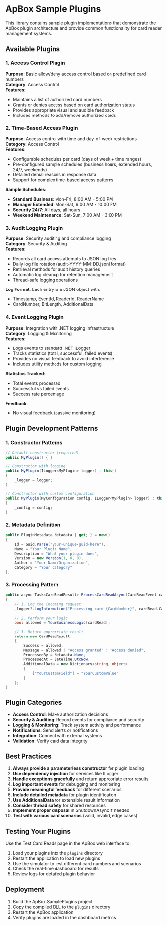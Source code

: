 # ApBox Sample Plugins

This library contains sample plugin implementations that demonstrate the ApBox plugin architecture and provide common functionality for card reader management systems.

## Available Plugins

### 1. Access Control Plugin
**Purpose**: Basic allow/deny access control based on predefined card numbers  
**Category**: Access Control  
**Features**:
- Maintains a list of authorized card numbers
- Grants or denies access based on card authorization status
- Provides appropriate visual and audible feedback
- Includes methods to add/remove authorized cards

### 2. Time-Based Access Plugin
**Purpose**: Access control with time and day-of-week restrictions  
**Category**: Access Control  
**Features**:
- Configurable schedules per card (days of week + time ranges)
- Pre-configured sample schedules (business hours, extended hours, 24/7, weekends)
- Detailed denial reasons in response data
- Support for complex time-based access patterns

**Sample Schedules**:
- **Standard Business**: Mon-Fri, 8:00 AM - 5:00 PM
- **Manager Extended**: Mon-Sat, 6:00 AM - 10:00 PM  
- **Security 24/7**: All days, all hours
- **Weekend Maintenance**: Sat-Sun, 7:00 AM - 3:00 PM

### 3. Audit Logging Plugin
**Purpose**: Security auditing and compliance logging  
**Category**: Security & Auditing  
**Features**:
- Records all card access attempts to JSON log files
- Daily log file rotation (audit-YYYY-MM-DD.jsonl format)
- Retrieval methods for audit history queries
- Automatic log cleanup for retention management
- Thread-safe logging operations

**Log Format**: Each entry is a JSON object with:
- Timestamp, EventId, ReaderId, ReaderName
- CardNumber, BitLength, AdditionalData

### 4. Event Logging Plugin
**Purpose**: Integration with .NET logging infrastructure  
**Category**: Logging & Monitoring  
**Features**:
- Logs events to standard .NET ILogger
- Tracks statistics (total, successful, failed events)
- Provides no visual feedback to avoid interference
- Includes utility methods for custom logging

**Statistics Tracked**:
- Total events processed
- Successful vs failed events
- Success rate percentage

**Feedback**:
- No visual feedback (passive monitoring)

## Plugin Development Patterns

### 1. Constructor Patterns
```csharp
// Default constructor (required)
public MyPlugin() { }

// Constructor with logging
public MyPlugin(ILogger<MyPlugin> logger) : this() 
{
    _logger = logger;
}

// Constructor with custom configuration
public MyPlugin(MyConfiguration config, ILogger<MyPlugin> logger) : this(logger)
{
    _config = config;
}
```

### 2. Metadata Definition
```csharp
public PluginMetadata Metadata { get; } = new()
{
    Id = Guid.Parse("your-unique-guid-here"),
    Name = "Your Plugin Name",
    Description = "What your plugin does",
    Version = new Version(1, 0, 0),
    Author = "Your Name/Organization",
    Category = "Your Category"
};
```

### 3. Processing Pattern
```csharp
public async Task<CardReadResult> ProcessCardReadAsync(CardReadEvent cardRead)
{
    // 1. Log the incoming request
    _logger?.LogInformation("Processing card {CardNumber}", cardRead.CardNumber);
    
    // 2. Perform your logic
    bool allowed = YourBusinessLogic(cardRead);
    
    // 3. Return appropriate result
    return new CardReadResult
    {
        Success = allowed,
        Message = allowed ? "Access granted" : "Access denied",
        ProcessedBy = Metadata.Name,
        ProcessedAt = DateTime.UtcNow,
        AdditionalData = new Dictionary<string, object>
        {
            ["YourCustomField"] = "YourCustomValue"
        }
    };
}
```

## Plugin Categories

- **Access Control**: Make authorization decisions
- **Security & Auditing**: Record events for compliance and security
- **Logging & Monitoring**: Track system activity and performance
- **Notifications**: Send alerts or notifications
- **Integration**: Connect with external systems
- **Validation**: Verify card data integrity

## Best Practices

1. **Always provide a parameterless constructor** for plugin loading
2. **Use dependency injection** for services like ILogger
3. **Handle exceptions gracefully** and return appropriate error results
4. **Log important events** for debugging and monitoring
5. **Provide meaningful feedback** for different scenarios
6. **Include detailed metadata** for plugin identification
7. **Use AdditionalData** for extensible result information
8. **Consider thread safety** for shared resources
9. **Implement proper disposal** in ShutdownAsync if needed
10. **Test with various card scenarios** (valid, invalid, edge cases)

## Testing Your Plugins

Use the Test Card Reads page in the ApBox web interface to:
1. Load your plugins into the `plugins` directory
2. Restart the application to load new plugins
3. Use the simulator to test different card numbers and scenarios
4. Check the real-time dashboard for results
5. Review logs for detailed plugin behavior

## Deployment

1. Build the ApBox.SamplePlugins project
2. Copy the compiled DLL to the `plugins` directory
3. Restart the ApBox application
4. Verify plugins are loaded in the dashboard metrics